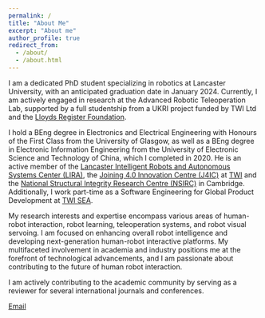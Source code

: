 ```yaml
---
permalink: /
title: "About Me"
excerpt: "About me"
author_profile: true
redirect_from: 
  - /about/
  - /about.html
---
```


I am a dedicated PhD student specializing in robotics at Lancaster University, with an anticipated graduation date in January 2024. Currently, I am actively engaged in research at the Advanced Robotic Teleoperation Lab, supported by a full studentship from a UKRI project funded by TWI Ltd and the [Lloyds Register Foundation](http://www.lrfoundation.org.uk/).

I hold a BEng degree in Electronics and Electrical Engineering with Honours of the First Class from the University of Glasgow, as well as a BEng degree in Electronic Information Engineering from the University of Electronic Science and Technology of China, which I completed in 2020. He is an active member of the [Lancaster Intelligent Robots and Autonomous Systems Center (LIRA)](https://www.lancaster.ac.uk/lira/), the [Joining 4.0 Innovation Centre (J4IC)](https://www.twi-global.com/innovation-network/centres/innovation-centres/joining-4-0-innovation-centre) at [TWI](https://www.twi-global.com/) and the [National Structural Integrity Research Centre (NSIRC)](https://www.twi-global.com/nsirc) in Cambridge. Additionally, I work part-time as a Software Engineering for Global Product Development at [TWI SEA](https://www.twi-global.com/locations/south-east-asia).

My research interests and expertise encompass various areas of human-robot interaction, robot learning, teleoperation systems, and robot visual servoing. I am focused on enhancing overall robot intelligence and developing next-generation human-robot interactive platforms. My multifaceted involvement in academia and industry positions me at the forefront of technological advancements, and I am passionate about contributing to the future of human robot interaction.

I am actively contributing to the academic community by serving as a reviewer for several international journals and conferences.

[Email](mailto:h.fei1@lancaster.ac.uk)
